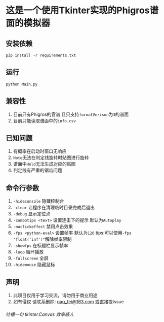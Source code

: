 # 这是一个使用Tkinter实现的Phigros谱面的模拟器

## 安装依赖
```
pip install -r requirements.txt
```

## 运行
```
python Main.py
```

## 兼容性
1. 目前只有Phigros的官谱 且只支持```formatVerison```为```3```的谱面
2. 目前只能读取谱面中的```info.csv```

## 已知问题
1. 有概率在启动时窗口无响应
2. ```Note```无法在判定线旋转时贴图进行旋转
3. 谱面中```Hold```无法生成对应的贴图
4. 判定线有严重的锯齿问题

## 命令行参数
1. ```-hideconsole``` 隐藏控制台
2. ```-clear``` 让程序在清理临时目录完成后退出
3. ```-debug``` 显示定位点
4. ```-combotips <text>``` 设置连击下的提示 默认为```Autoplay```
5. ```-noclickeffect``` 禁用点击效果
6. ```-fps <python-eval>``` 设置帧率 默认为```120``` tips:可以使用```-fps "float('inf')"```解除帧率限制
7. ```-showfps``` 在标题栏显示帧率
8. ```-loop``` 循环播放
9. ```-fullscreen``` 全屏
10. ```-hidemouse``` 隐藏鼠标

## 声明
1. 此项目仅用于学习交流，请勿用于商业用途
2. 如有侵权 请联系删除: qaq_fei@163.com 或直接提issue

###### 吐槽一句 tkinter.Canvas 效率感人